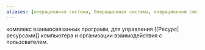 ```yaml
---
aliases: [операционная система, Операционная система, операционной системы]
---
```


комплекс взаимосвязанных программ, для управления [[Ресурс|ресурсами]] компьютера и организации взаимодействия с пользователем.